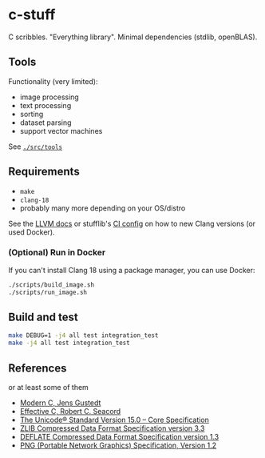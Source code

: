 # c-stuff

C scribbles. "Everything library". Minimal dependencies (stdlib, openBLAS).

## Tools

Functionality (very limited):

* image processing
* text processing
* sorting
* dataset parsing
* support vector machines

See [`./src/tools`](./src/tools)

## Requirements

* `make`
* `clang-18`
* probably many more depending on your OS/distro

See the [LLVM docs](https://apt.llvm.org/) or stufflib's [CI config](./.github/workflows/c.yml) on how to new Clang versions (or used Docker).

### (Optional) Run in Docker

If you can't install Clang 18 using a package manager, you can use Docker:

```sh
./scripts/build_image.sh
./scripts/run_image.sh
```

## Build and test

```sh
make DEBUG=1 -j4 all test integration_test
make -j4 all test integration_test
```

## References

or at least some of them

- [Modern C, Jens Gustedt](https://gustedt.gitlabpages.inria.fr/modern-c/)
- [Effective C, Robert C. Seacord](https://nostarch.com/Effective_C)
- [The Unicode® Standard Version 15.0 – Core Specification](https://www.unicode.org/versions/Unicode15.0.0)
- [ZLIB Compressed Data Format Specification version 3.3](https://datatracker.ietf.org/doc/html/rfc1950)
- [DEFLATE Compressed Data Format Specification version 1.3](https://datatracker.ietf.org/doc/html/rfc1951)
- [PNG (Portable Network Graphics) Specification, Version 1.2](http://www.libpng.org/pub/png/spec/1.2/PNG-Contents.html)
